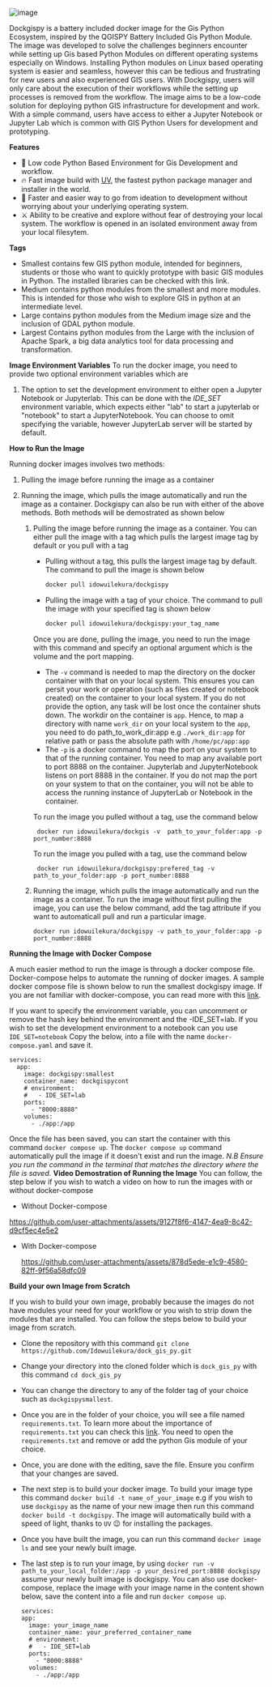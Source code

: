 ![image](https://github.com/user-attachments/assets/2ddc6ffb-3a78-4094-966c-21795ba267f2)

Dockgispy is a battery included docker image for the Gis Python Ecosystem, inspired by the QGISPY Battery Included Gis Python Module. The image was developed to solve the challenges beginners encounter while setting up Gis based Python Modules on different operating systems especially on Windows. Installing Python modules on Linux based operating system is easier and seamless, however this can be tedious and frustrating for new users and also experienced GIS users. With Dockgispy, users will only care about the execution of their workflows while the setting up processes is removed from the workflow. The image aims to be a low-code solution for deploying python GIS infrastructure for development and work. With a simple command, users have access to either a Jupyter Notebook or Jupyter Lab which is common with GIS Python Users for development and prototyping. 

**Features**
- 🫙 Low code Python Based Environment for Gis Development and workflow.
- 🔥 Fast image build with [UV](https://astral.sh/blog/uv), the fastest python package manager and installer in the world.
- 🥰 Faster and easier way to go from ideation to development without worrying about your underlying operating system.
- ⚔ Ability to be creative and explore without fear of destroying your local system. The workflow is opened in an isolated environment away from your local filesytem. 

**Tags**
- Smallest contains few GIS python module, intended for beginners, students or those who want to quickly prototype with basic GIS modules in Python. The installed libraries can be checked with this link. 
- Medium contains python modules from the smallest and more modules. This is intended for those who wish to explore GIS in python at an intermediate level.
- Large contains python modules from the Medium image size and the inclusion of GDAL python module.
- Largest Contains python modules from the Large with the inclusion of Apache Spark, a big data analytics tool for data processing and transformation.

**Image Environment Variables**
To run the docker image, you need to provide two optional environment variables which are
1. The option to set the development environment to either open a Jupyter Notebook or Jupyterlab. This can be done with the *IDE_SET* environment variable, which expects either "lab" to start a jupyterlab or "notebook" to start a JupyterNotebook. You can choose to omit specifying the variable, however JupyterLab server will be started by default. 

**How to Run the Image**

Running docker images involves two methods:
1. Pulling the image before running the image as a container 
2. Running the image, which pulls the image automatically and run the image as a container. 
Dockgispy can also be run with either of the above methods. 
Both methods will be demostrated as shown below
    
    1. Pulling the image before running the image as a container. You can either pull the image with a tag which pulls the largest image tag by default or you pull with a tag 
        - Pulling without a tag, this pulls the largest image tag by default. The command to pull the image is shown below

            ```sh
            docker pull idowuilekura/dockgispy
            ```
        - Pulling the image with a tag of your choice. The command to pull the image with your specified tag is shown below

            ```sh
            docker pull idowuilekura/dockgispy:your_tag_name
            ```

        Once you are done, pulling the image, you need to run the image with this command and specify an optional argument which is the volume and the port mapping. 
        - The `-v` command is needed to map the directory on the docker container with that on your local system. This ensures you can persit your work or operation (such as files created or notebook created) on the container to your local system. If you do not provide the option, any task will be lost once the container shuts down. The workdir on the container is `app`. Hence, to map a directory with name `work_dir` on your local system to the `app`, you need to do path_to_work_dir:app e.g `./work_dir:app` for relative path or pass the absolute path with `/home/pc/app:app`
        - The `-p` is a docker command to map the port on your system to that of the running container. You need to map any available port to port 8888 on the container. Jupyterlab and JupyterNotebook listens on port 8888 in the container. If you do not map the port on your system to that on the container, you will not be able to access the running instance of JupyterLab or Notebook in the container. 
        
        To run the image you pulled without a tag, use the command below

            docker run idowuilekura/dockgis -v  path_to_your_folder:app -p port_number:8888
            
        To run the image you pulled with a tag, use the command below 
            
            docker run idowuilekura/dockgispy:prefered_tag -v path_to_your_folder:app -p port_number:8888
    2. Running the image, which pulls the image automatically and run the image as a container.
    To run the image without first pulling the image, you can use the below command, add the tag attribute if you want to automaticall pull and run a particular image. 
        ```
        docker run idowuilekura/dockgispy -v path_to_your_folder:app -p port_number:8888
        ```
**Running the Image with Docker Compose**

A much easier method to run the image is through a docker compose file. Docker-compose helps to automate the running of docker images. 
A sample docker compose file is shown below to run the smallest dockgispy image. If you are not familiar with docker-compose, you can read more with this [link](https://www.freecodecamp.org/news/what-is-docker-compose-how-to-use-it/). 

If you want to specify the environment variable, you can uncomment or remove the hash key behind the environment and the -IDE_SET=lab. If you wish to set the development environment to a notebook can you use `IDE_SET=notebook` 
Copy the below, into a file with the name `docker-compose.yaml` and save it.

```
services:
  app:
    image: dockgispy:smallest
    container_name: dockgispycont
    # environment:
    #   - IDE_SET=lab
    ports:
      - "8000:8888"
    volumes:
      - ./app:/app
```
Once the file has been saved, you can start the container with this command `docker compose up`. The `docker compose up` command automatically pull the image if it doesn't exist and run the image. 
*N.B Ensure you run the command in the terminal that matches the directory where the file is saved.*
**Video Demostration of Running the Image**
You can follow, the step below if you wish to watch a video on how to run the images with or without docker-compose

- Without Docker-compose 

https://github.com/user-attachments/assets/9127f8f6-4147-4ea9-8c42-d9cf5ec4e5e2

- With Docker-compose

  https://github.com/user-attachments/assets/878d5ede-e1c9-4580-82ff-9f56a58dfc09

**Build your own Image from Scratch**

If you wish to build your own image, probably because the images do not have modules your need for your workflow or you wish to strip down the modules that are installed. You can follow the steps below to build your image from scratch. 
- Clone the repository with this command `git clone https://github.com/Idowuilekura/dock_gis_py.git`
- Change your directory into the cloned folder which is `dock_gis_py` with this command `cd dock_gis_py`
- You can change the directory to any of the folder tag of your choice such as `dockgispysmallest`.
- Once you are in the folder of your choice, you will see a file named `requirements.txt`. To learn more about the importance of `requirements.txt` you can check this [link](https://pip.pypa.io/en/stable/reference/requirements-file-format/). You need to open the `requirements.txt` and remove or add the python Gis module of your choice.
- Once, you are done with the editing, save the file. Ensure you confirm that your changes are saved.
- The next step is to build your docker image. To build your image type this command `docker build -t name_of_your_image` e.g if you wish to use `dockgispy` as the name of your new image then run this command `docker build -t dockgispy`. The image will automatically build with a speed of light, thanks to `UV` 😉 for installing the packages.
- Once you have built the image, you can run this command `docker image ls` and see your newly built image.
- The last step is to run your image, by using `docker run -v path_to_your_local_folder:/app -p your_desired_port:8888 dockgispy` assume your newly built image is dockgispy. You can also use docker-compose, replace the image with your image name in the content shown below, save the content into a file and run `docker compose up`.
  
  ```
  services:
  app:
    image: your_image_name
    container_name: your_preferred_container_name
    # environment:
    #   - IDE_SET=lab
    ports:
      - "8000:8888"
    volumes:
      - ./app:/app
  ```
